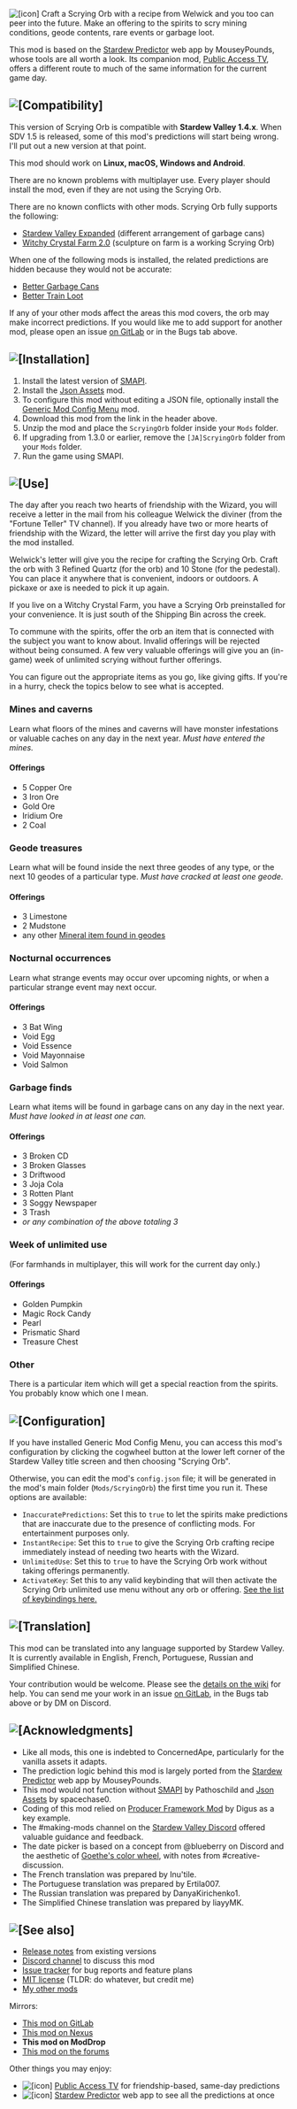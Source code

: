 ![[icon]](https://kdau.gitlab.io/ScryingOrb/icon.png) Craft a Scrying Orb with a recipe from Welwick and you too can peer into the future. Make an offering to the spirits to scry mining conditions, geode contents, rare events or garbage loot.

This mod is based on the [Stardew Predictor](https://mouseypounds.github.io/stardew-predictor/) web app by MouseyPounds, whose tools are all worth a look. Its companion mod, [Public Access TV](https://www.moddrop.com/stardew-valley/mods/757967-public-access-tv), offers a different route to much of the same information for the current game day.

## ![[Compatibility]](https://kdau.gitlab.io/headers/compatibility.png)

This version of Scrying Orb is compatible with **Stardew Valley 1.4.x**. When SDV 1.5 is released, some of this mod's predictions will start being wrong. I'll put out a new version at that point.

This mod should work on **Linux, macOS, Windows and Android**.

There are no known problems with multiplayer use. Every player should install the mod, even if they are not using the Scrying Orb.

There are no known conflicts with other mods. Scrying Orb fully supports the following:

* [Stardew Valley Expanded](https://www.nexusmods.com/stardewvalley/mods/3753) (different arrangement of garbage cans)
* [Witchy Crystal Farm 2.0](https://www.nexusmods.com/stardewvalley/mods/4330) (sculpture on farm is a working Scrying Orb)

When one of the following mods is installed, the related predictions are hidden because they would not be accurate:

* [Better Garbage Cans](https://www.nexusmods.com/stardewvalley/mods/4171)
* [Better Train Loot](https://www.nexusmods.com/stardewvalley/mods/4234)

If any of your other mods affect the areas this mod covers, the orb may make incorrect predictions. If you would like me to add support for another mod, please open an issue [on GitLab](https://gitlab.com/kdau/predictivemods/-/issues) or in the Bugs tab above.

## ![[Installation]](https://kdau.gitlab.io/headers/installation.png)

1. Install the latest version of [SMAPI](https://smapi.io/).
1. Install the [Json Assets](https://www.nexusmods.com/stardewvalley/mods/1720) mod.
1. To configure this mod without editing a JSON file, optionally install the [Generic Mod Config Menu](https://www.nexusmods.com/stardewvalley/mods/5098) mod.
1. Download this mod from the link in the header above.
1. Unzip the mod and place the `ScryingOrb` folder inside your `Mods` folder.
1. If upgrading from 1.3.0 or earlier, remove the `[JA]ScryingOrb` folder from your `Mods` folder.
1. Run the game using SMAPI.

## ![[Use]](https://kdau.gitlab.io/headers/use.png)

The day after you reach two hearts of friendship with the Wizard, you will receive a letter in the mail from his colleague Welwick the diviner (from the "Fortune Teller" TV channel). If you already have two or more hearts of friendship with the Wizard, the letter will arrive the first day you play with the mod installed.

Welwick's letter will give you the recipe for crafting the Scrying Orb. Craft the orb with 3 Refined Quartz (for the orb) and 10 Stone (for the pedestal). You can place it anywhere that is convenient, indoors or outdoors. A pickaxe or axe is needed to pick it up again.

If you live on a Witchy Crystal Farm, you have a Scrying Orb preinstalled for your convenience. It is just south of the Shipping Bin across the creek.

To commune with the spirits, offer the orb an item that is connected with the subject you want to know about. Invalid offerings will be rejected without being consumed. A few very valuable offerings will give you an (in-game) week of unlimited scrying without further offerings.

You can figure out the appropriate items as you go, like giving gifts. If you're in a hurry, check the topics below to see what is accepted.

### Mines and caverns

Learn what floors of the mines and caverns will have monster infestations or valuable caches on any day in the next year. *Must have entered the mines.*

#### Offerings

* 5 Copper Ore
* 3 Iron Ore
* Gold Ore
* Iridium Ore
* 2 Coal

### Geode treasures

Learn what will be found inside the next three geodes of any type, or the next 10 geodes of a particular type. *Must have cracked at least one geode.*

#### Offerings

* 3 Limestone
* 2 Mudstone
* any other [Mineral item found in geodes](https://stardewvalleywiki.com/Minerals#Geode_Minerals)

### Nocturnal occurrences

Learn what strange events may occur over upcoming nights, or when a particular strange event may next occur.

#### Offerings

* 3 Bat Wing
* Void Egg
* Void Essence
* Void Mayonnaise
* Void Salmon

### Garbage finds

Learn what items will be found in garbage cans on any day in the next year. *Must have looked in at least one can.*

#### Offerings

* 3 Broken CD
* 3 Broken Glasses
* 3 Driftwood
* 3 Joja Cola
* 3 Rotten Plant
* 3 Soggy Newspaper
* 3 Trash
* *or any combination of the above totaling 3*

### Week of unlimited use

(For farmhands in multiplayer, this will work for the current day only.)

#### Offerings

* Golden Pumpkin
* Magic Rock Candy
* Pearl
* Prismatic Shard
* Treasure Chest

### Other

There is a particular item which will get a special reaction from the spirits. You probably know which one I mean.

## ![[Configuration]](https://kdau.gitlab.io/headers/configuration.png)

If you have installed Generic Mod Config Menu, you can access this mod's configuration by clicking the cogwheel button at the lower left corner of the Stardew Valley title screen and then choosing "Scrying Orb".

Otherwise, you can edit the mod's `config.json` file; it will be generated in the mod's main folder (`Mods/ScryingOrb`) the first time you run it. These options are available:

* `InaccuratePredictions`: Set this to `true` to let the spirits make predictions that are inaccurate due to the presence of conflicting mods. For entertainment purposes only.
* `InstantRecipe`: Set this to `true` to give the Scrying Orb crafting recipe immediately instead of needing two hearts with the Wizard.
* `UnlimitedUse`: Set this to `true` to have the Scrying Orb work without taking offerings permanently.
* `ActivateKey`: Set this to any valid keybinding that will then activate the Scrying Orb unlimited use menu without any orb or offering. [See the list of keybindings here.](https://stardewvalleywiki.com/Modding:Player_Guide/Key_Bindings#Available_bindings)

## ![[Translation]](https://kdau.gitlab.io/headers/translation.png)

This mod can be translated into any language supported by Stardew Valley. It is currently available in English, French, Portuguese, Russian and Simplified Chinese.

Your contribution would be welcome. Please see the [details on the wiki](https://stardewvalleywiki.com/Modding:Translations) for help. You can send me your work in an issue [on GitLab](https://gitlab.com/kdau/predictivemods/-/issues), in the Bugs tab above or by DM on Discord.

## ![[Acknowledgments]](https://kdau.gitlab.io/headers/acknowledgments.png)

* Like all mods, this one is indebted to ConcernedApe, particularly for the vanilla assets it adapts.
* The prediction logic behind this mod is largely ported from the [Stardew Predictor](https://mouseypounds.github.io/stardew-predictor/) web app by MouseyPounds.
* This mod would not function without [SMAPI](https://smapi.io/) by Pathoschild and [Json Assets](https://www.nexusmods.com/stardewvalley/mods/1720) by spacechase0.
* Coding of this mod relied on [Producer Framework Mod](https://www.nexusmods.com/stardewvalley/mods/4970) by Digus as a key example.
* The #making-mods channel on the [Stardew Valley Discord](https://discordapp.com/invite/StardewValley) offered valuable guidance and feedback.
* The date picker is based on a concept from @blueberry on Discord and the aesthetic of [Goethe's color wheel](https://commons.wikimedia.org/wiki/File:Goethe,_Farbenkreis_zur_Symbolisierung_des_menschlichen_Geistes-_und_Seelenlebens,_1809.jpg), with notes from #creative-discussion.
* The French translation was prepared by Inu'tile.
* The Portuguese translation was prepared by Ertila007.
* The Russian translation was prepared by DanyaKirichenko1.
* The Simplified Chinese translation was prepared by liayyMK.

## ![[See also]](https://kdau.gitlab.io/headers/see-also.png)

* [Release notes](https://gitlab.com/kdau/predictivemods/-/blob/master/ScryingOrb/RELEASE-NOTES.md) from existing versions
* [Discord channel](https://discord.gg/Vqrc726) to discuss this mod
* [Issue tracker](https://gitlab.com/kdau/predictivemods/-/issues) for bug reports and feature plans
* [MIT license](https://gitlab.com/kdau/predictivemods/-/blob/master/LICENSE) (TLDR: do whatever, but credit me)
* [My other mods](https://kdau.gitlab.io)

Mirrors:

* [This mod on GitLab](https://gitlab.com/kdau/predictivemods/-/tree/master/ScryingOrb)
* [This mod on Nexus](https://www.nexusmods.com/stardewvalley/mods/5603)
* **This mod on ModDrop**
* [This mod on the forums](https://forums.stardewvalley.net/index.php?resources/scrying-orb.54/)

Other things you may enjoy:

* ![[icon]](https://kdau.gitlab.io/PublicAccessTV/icon.png) [Public Access TV](https://www.moddrop.com/stardew-valley/mods/757967-public-access-tv) for friendship-based, same-day predictions
* ![[icon]](https://mouseypounds.github.io/stardew-predictor/favicon_p.png) [Stardew Predictor](https://mouseypounds.github.io/stardew-predictor/) web app to see all the predictions at once
